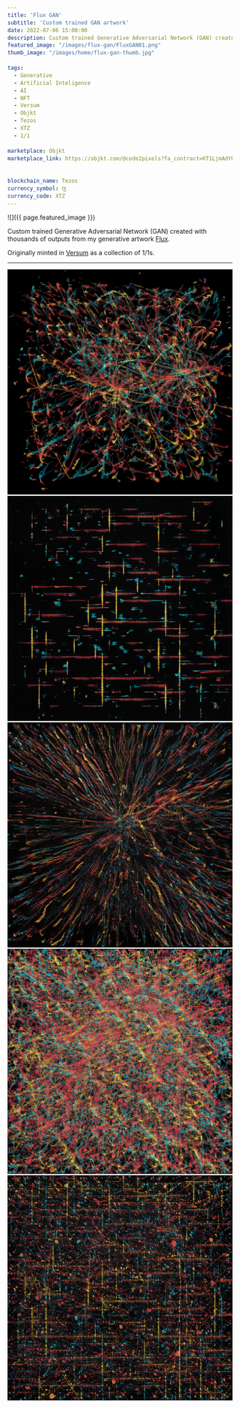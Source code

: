 ```yaml
---
title: 'Flux GAN'
subtitle: 'Custom trained GAN artwork'
date: 2022-07-06 15:00:00
description: Custom trained Generative Adversarial Network (GAN) created with thousands of outputs from my generative artwork Flux
featured_image: "/images/flux-gan/FluxGAN01.png"
thumb_image: "/images/home/flux-gan-thumb.jpg"

tags:
  - Generative
  - Artificial Inteligence
  - AI
  - NFT
  - Versum
  - Objkt
  - Tezos
  - XTZ
  - 1/1

marketplace: Objkt
marketplace_link: https://objkt.com/@code2pixels?fa_contract=KT1LjmAdYQCLBjwv4S2oFkEzyHVkomAf5MrW


blockchain_name: Tezos
currency_symbol: ꜩ
currency_code: XTZ
---
```


![]({{ page.featured_image }})


Custom trained Generative Adversarial Network (GAN) created with thousands of outputs from my generative artwork <a href="/flux">Flux</a>.

Originally minted in <a href="https://versum.xyz/">Versum</a> as a collection of 1/1s.

---

<div class="gallery" data-columns="2">
	<img src="/images/flux-gan/FluxGAN01.png" title="FluxGAN#01">
	<img src="/images/flux-gan/FluxGAN02.png" title="FluxGAN#02">
</div>

<div class="gallery" data-columns="3">
	<img src="/images/flux-gan/FluxGAN03.png" title="FluxGAN#03">
	<img src="/images/flux-gan/FluxGAN04.png" title="FluxGAN#04">
	<img src="/images/flux-gan/FluxGAN05.png" title="FluxGAN#05">
</div>
